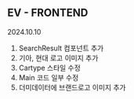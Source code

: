 ## EV - FRONTEND ##

2024.10.10
1. SearchResult 컴포넌트 추가
2. 기아, 현대 로고 이미지 추가
3. Cartype 스타일 수정
4. Main 코드 일부 수정
5. 더미데이터에 브랜드로고 이미지 추가
